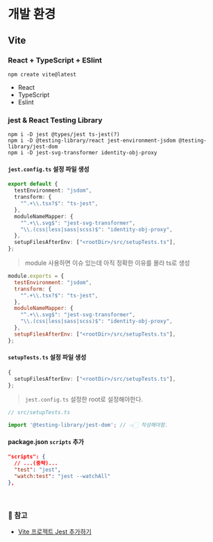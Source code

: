 # 개발 환경

## Vite

### React + TypeScript + ESlint

```shell
npm create vite@latest
```

- React
- TypeScript
- Eslint

### jest & React Testing Library

```shell
npm i -D jest @types/jest ts-jest(?)
npm i -D @testing-library/react jest-environment-jsdom @testing-library/jest-dom 
npm i -D jest-svg-transformer identity-obj-proxy 
```

#### `jest.config.ts` 설정 파일 생성

```ts
export default {
  testEnvironment: "jsdom",
  transform: {
    "^.+\\.tsx?$": "ts-jest",
  },
  moduleNameMapper: {
    "^.+\\.svg$": "jest-svg-transformer",
    "\\.(css|less|sass|scss)$": "identity-obj-proxy",
  },
  setupFilesAfterEnv: ["<rootDir>/src/setupTests.ts"],
};
```

> module 사용하면 이슈 있는데 아직 정확한 이유를 몰라 ts로 생성

```js  
module.exports = {
  testEnvironment: "jsdom",
  transform: {
    "^.+\\.tsx?$": "ts-jest",
  },
  moduleNameMapper: {
    "^.+\\.svg$": "jest-svg-transformer",
    "\\.(css|less|sass|scss)$": "identity-obj-proxy",
  },
  setupFilesAfterEnv: ["<rootDir>/src/setupTests.ts"],
};
```

#### `setupTests.ts` 설정 파일 생성

```ts  
{
  setupFilesAfterEnv: ["<rootDir>/src/setupTests.ts"],
};
```

> `jest.config.ts` 설정한 root로 설정해야한다.

```ts
// src/setupTests.ts

import '@testing-library/jest-dom'; // 👈🏻 작성해야함.
```

#### package.json `scripts` 추가

```json
"scripts": {
  // ...(중략)...
  "test": "jest",
  "watch:test": "jest --watchAll"
},
```

<br/>

### 🔗 참고

- [Vite 프로젝트 Jest 추가하기](https://velog.io/@thdrldud369/Vite-프로젝트에-jest-추가하기)
